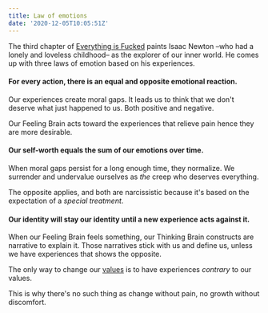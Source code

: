 ```yaml
---
title: Law of emotions
date: '2020-12-05T10:05:51Z'
---
```


The third chapter of [Everything is Fucked](../books/everything-is-fucked) paints Isaac Newton –who had a lonely and loveless childhood– as the explorer of our inner world. He comes up with three laws of emotion based on his experiences.

#### For every action, there is an equal and opposite emotional reaction.

Our experiences create moral gaps. It leads us to think that we don't deserve what just happened to us. Both positive and negative.

Our Feeling Brain acts toward the experiences that relieve pain hence they are more desirable.

#### Our self-worth equals the sum of our emotions over time.

When moral gaps persist for a long enough time, they normalize. We surrender and undervalue ourselves as _the_ creep who deserves everything.

The opposite applies, and both are narcissistic because it's based on the expectation of a _special treatment_.

#### Our identity will stay our identity until a new experience acts against it.

When our Feeling Brain feels something, our Thinking Brain constructs are narrative to explain it. Those narratives stick with us and define us, unless we have experiences that shows the opposite.

The only way to change our [values](./values) is to have experiences _contrary_ to our values.

This is why there's no such thing as change without pain, no growth without discomfort.
